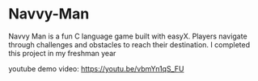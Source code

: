 # Navvy-Man
Navvy Man is a fun C language game built with easyX. Players navigate through challenges and obstacles to reach their destination. I completed this project in my freshman year

youtube demo video: https://youtu.be/vbmYn1qS_FU

